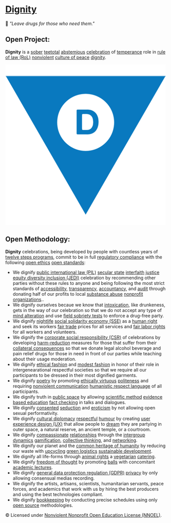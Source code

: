 # [Dignity](https://operarioribeiro.github.com/Dignity)

🍶 _"Leave drugs for those who need them."_
  
## Open Project:

**Dignity** is a [sober](https://en.wikipedia.org/wiki/Sobriety) [teetotal](https://en.wikipedia.org/wiki/Teetotalism) [abstemious](https://en.wiktionary.org/wiki/abstemious) [celebration](https://en.wikipedia.org/wiki/Party) of  [temperance](https://en.wikipedia.org/wiki/Temperance) role in [rule of law (RoL)](https://en.wikipedia.org/wiki/Rule_of_law) [nonviolent](https://en.wikipedia.org/wiki/Nonviolence) [culture of peace](https://en.wikipedia.org/wiki/Culture_of_Peace) [dignity](https://en.wikipedia.org/wiki/Dignity).

![image](https://github.com/operarioribeiro/Dignity/blob/main/Dignity.png)

## Open Methodology:

**Dignity** celebrations, being developed by people with countless years of [twelve steps programs](https://en.wikipedia.org/wiki/Twelve-step_program), commit to be in full [regulatory compliance](https://en.wikipedia.org/wiki/Regulatory_compliance) with the following [open ethics](https://oerhub.net/ethics/ethics-in-the-open) [open standards](https://en.wikipedia.org/wiki/Open_standard):

- We dignify [public international law (PIL)](https://en.wikibooks.org/wiki/Public_International_Law) [secular state](https://en.wikipedia.org/wiki/Secular_state) [interfaith](https://en.wikipedia.org/wiki/Interfaith) [justice equity diversity inclusion (JEDI)](https://jedicollaborative.com) celebration by recommending other parties without these rules to anyone and being following the most strict standards of [accessibility](https://en.wikipedia.org/wiki/Accessibility), [transparency](https://en.wikipedia.org/wiki/Transparency_International), [accountancy](https://en.wikipedia.org/wiki/Accountancy), and [audit](https://en.wikipedia.org/wiki/Audit) through donating half of our profits to local [substance abuse](https://en.wikipedia.org/wiki/Substance_abuse) [nonprofit organizations](https://en.wikipedia.org/wiki/Nonprofit_organization)..
- We dignify ourselves becaue we know that [intoxication](https://en.wikipedia.org/wiki/Substance_intoxication), like drunkeness, gets in the way of our celebration so that we do not accept any type of [mind alteration](https://en.wikipedia.org/wiki/Psychoactive_drug) and use [field sobriety tests](https://en.wikipedia.org/wiki/Field_sobriety_testing) to enforce a drug-free party.
- We dignify [nightlife](https://en.wikipedia.org/wiki/Nightlife) [social solidarity economy (SSE)](https://en.wikipedia.org/wiki/Solidarity_economy) as a [human right](https://en.wikipedia.org/wiki/Human_rights) and seek its workers [fair trade](https://en.wikipedia.org/wiki/Fair_trade) prices for all services and [fair labor rights](https://en.wikipedia.org/wiki/Labor_rights) for all workers and volunteers.
- We dignify the [corporate social responsibility (CSR)](https://en.wikipedia.org/wiki/Corporate_social_responsibility) of celebrations by developing [harm-reduction](https://en.wikipedia.org/wiki/Harm_reduction) measures for those that suffer from their [collateral consequences](https://en.wikipedia.org/wiki/Collateral_consequence) so that we donate legal alcohol beverage and pain relief drugs for those in need in front of our parties while teaching about their usage moderation.
- We dignify [ethical fashion](https://ethicalfashioninitiative.org) and [modest fashion](https://en.wikipedia.org/wiki/Modest_fashion) in honor of their role in intergenearational respectful societies so that we require all our participants to be dressed in their most dignified garments.
- We dignify [poetry](https://en.wikipedia.org/wiki/Poetry) by promoting [ethically virtuous](https://en.wikipedia.org/wiki/Virtue_ethics) [politeness](https://en.wikipedia.org/wiki/Politeness) and requiring [nonviolent communication](https://en.wikipedia.org/wiki/Nonviolent_communication) [humanistic respect language](https://amazon.co.uk/Respect-Languages-Everybody-Fascinating-languages-ebook/dp/B0CQ2KWTWT) of all participants.
- We dignify truth in [public space](https://en.wikipedia.org/wiki/Public_space) by allowing [scientific method](https://en.wikipedia.org/wiki/Scientific_method) [evidence based education](https://en.wikipedia.org/wiki/Evidence-based_education) [fact checking](https://en.wikipedia.org/wiki/Fact-checking) in talks and dialogues.
- We dignify [consented](https://en.wikipedia.org/wiki/Sexual_consent) [seduction](https://en.wikipedia.org/wiki/Seduction) and [eroticism](https://en.wikipedia.org/wiki/Eroticism) by not allowing open sexual performativity.
- We dignify [cultural diplomacy](https://en.wikipedia.org/wiki/Cultural_diplomacy) [respectful](https://en.wikipedia.org/wiki/Respect) [humour](https://en.wikipedia.org/wiki/Humour) by creating [user experience design (UX)](https://en.wikipedia.org/wiki/User_experience_design) that allow people to [dream](https://en.wikipedia.org/wiki/Dream) they are partying in outer space, a natural reserve, an ancient temple, or a courtroom.
- We dignify [compassionate](https://en.wikipedia.org/wiki/Compassion) [relationships](https://en.wikipedia.org/wiki/Interpersonal_relationship) through the [intergroup dynamics](https://en.wikipedia.org/wiki/Group_dynamics) [gamification](https://en.wikipedia.org/wiki/Gamification), [collective thinking](https://en.wikipedia.org/wiki/Brainstorming), and [networking](en.wikipedia.org/wiki/Personal_network).
- We dignify our planet and the [common heritage of humanity](https://en.wikipedia.org/wiki/Common_heritage_of_humanity) by reducing our waste with [upcycling](https://en.wikipedia.org/wiki/Upcycling) [green logistics](https://logcluster.org/en/wrec/green-logistics) [sustainable development](https://en.wikipedia.org/wiki/Sustainable_development). 
- We dignify all life-forms through [animal rights](https://en.wikipedia.org/wiki/Animal_rights) a [vegetarian](https://en.wikipedia.org/wiki/Vegetarianism) [catering](https://en.wikipedia.org/wiki/Catering).
- We dignify [freedom of thought](https://en.wikipedia.org/wiki/Freedom_of_thought) by promoting [balls](https://en.wikipedia.org/wiki/Ball_(dance_event)) with concomitant [academic lectures](https://en.wikipedia.org/wiki/Lecture).
- We dignify [general data protection regulation (GDPR)](https://en.wikipedia.org/wiki/General_Data_Protection_Regulation) [privacy](https://en.wikipedia.org/wiki/Privacy) by only allowing consensual medias recording.
- We dignify the artists, artisans, scientists, humanitarian servants, peace forces, and academics that work with us by hiring the best producers and using the best technologies compliant.
- We dignify [bookkeeping](https://en.wikipedia.org/wiki/Bookkeeping) by conducting precise schedules using only [open source](https://en.wikipedia.org/wiki/Open_source) methodologies.

© Licensed under [Nonviolent Nonprofit Open Education License (NNOEL)](https://dx.doi.org/10.17504/protocols.io.bp2l6zkbzgqe/v1).
